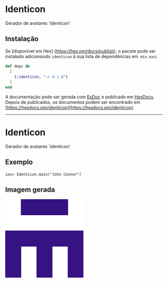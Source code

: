 # Identicon

Gerador de avatares 'identicon'

## Instalação

Se [disponível em Hex] (https://hex.pm/docs/publish), o pacote pode ser instalado
adicionando `identicon` à sua lista de dependências em` mix.exs`:

```elixir
def deps do
  [
    {:identicon, "~> 0.1.0"}
  ]
end
```

A documentação pode ser gerada com [ExDoc](https://github.com/elixir-lang/ex_doc)
e publicado em [HexDocs](https://hexdocs.pm). Depois de publicados, os documentos podem
ser encontrado em [https://hexdocs.pm/identicon](https://hexdocs.pm/identicon).


---
# Identicon
 Gerador de avatares 'identicon'

## Exemplo
    iex> Identicon.main("John Connor")
## Imagem gerada
![Imagem Identicon gearada](https://github.com/wagncarv/Identicon/blob/master/John%20Connor.png)
